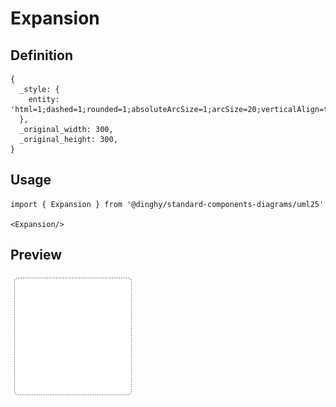 # Expansion

## Definition

```
{
  _style: { 
    entity: 'html=1;dashed=1;rounded=1;absoluteArcSize=1;arcSize=20;verticalAlign=top;align=left;spacingTop=20;spacingLeft=20;whiteSpace=wrap;',
  },
  _original_width: 300,
  _original_height: 300,
}
```

## Usage

```
import { Expansion } from '@dinghy/standard-components-diagrams/uml25'

<Expansion/>
```

## Preview

<img src="./expansion.png" width="200"/>
